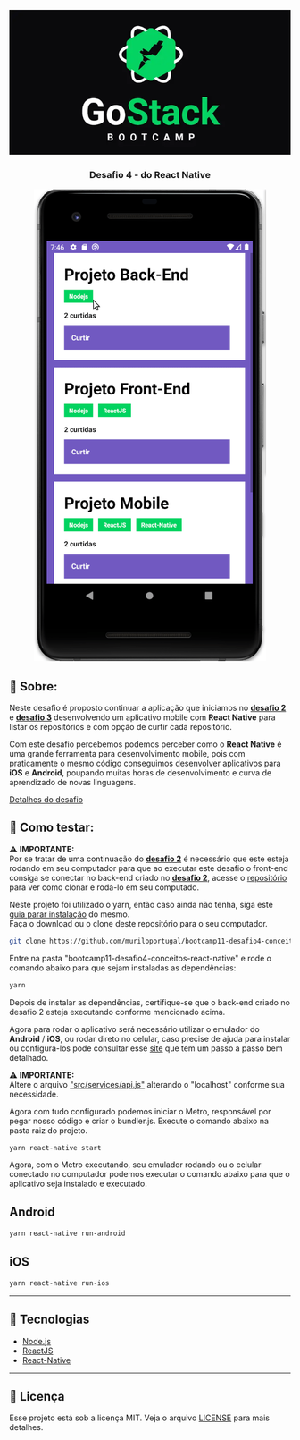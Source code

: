 <p align="center">
  <img  src="./assets/BootCamp-GoStack.png">
</p>
<h3 align="center"> Desafio 4 - do React Native </h3>  
<p>  
<p> 
<p align="center">
  <img  src="./assets/app.gif">
</p>  
<p>  
<p>  

## :rocket: Sobre:  
Neste desafio é proposto continuar a aplicação que iniciamos no [**desafio 2**](https://github.com/muriloportugal/bootcamp11-desafio2-conceitos-node.js) e [**desafio 3**](https://github.com/muriloportugal/bootcamp11-desafio3-conceitos-reactJS) desenvolvendo um aplicativo mobile com **React Native** para listar os repositórios e com opção de curtir cada repositório.

Com este desafio percebemos podemos perceber como o **React Native** é uma grande ferramenta para desenvolvimento mobile, pois com praticamente o mesmo código conseguimos desenvolver aplicativos para **iOS** e **Android**, poupando muitas horas de desenvolvimento e curva de aprendizado de novas linguagens.

[Detalhes do desafio](https://github.com/Rocketseat/bootcamp-gostack-desafios/tree/master/desafio-conceitos-react-native)  

## :checkered_flag: Como testar:  
:warning: **IMPORTANTE:**  
Por se tratar de uma continuação do [**desafio 2**](https://github.com/muriloportugal/bootcamp11-desafio2-conceitos-node.js) é necessário que este esteja rodando em seu computador para que ao executar este desafio o front-end consiga se conectar no back-end criado no [**desafio 2**](https://github.com/muriloportugal/bootcamp11-desafio2-conceitos-node.js), acesse o [repositório](https://github.com/muriloportugal/bootcamp11-desafio2-conceitos-node.js) para ver como clonar e roda-lo em seu computado.  

Neste projeto foi utilizado o yarn, então caso ainda não tenha, siga este [guia parar instalação](https://classic.yarnpkg.com/en/docs/install) do mesmo.  
Faça o download ou o clone deste repositório para o seu computador.  
```bash
git clone https://github.com/muriloportugal/bootcamp11-desafio4-conceitos-react-native.git
```
Entre na pasta "bootcamp11-desafio4-conceitos-react-native" e rode o comando abaixo para que sejam instaladas as dependências:
```bash
yarn 
```
Depois de instalar as dependências, certifique-se que o back-end criado no desafio 2 esteja executando conforme mencionado acima.  

Agora para rodar o aplicativo será necessário utilizar o emulador do **Android** / **iOS**, ou rodar direto no celular, caso precise de ajuda para instalar ou configura-los pode consultar esse [site]() que tem um passo a passo bem detalhado.

:warning: **IMPORTANTE:**  
Altere o arquivo ["src/services/api.js"](./src/services/api.js) alterando o "localhost" conforme sua necessidade.  

Agora com tudo configurado podemos iniciar o Metro, responsável por pegar nosso código e criar o bundler.js.
Execute o comando abaixo na pasta raiz do projeto.

```bash
yarn react-native start
```

Agora, com o Metro executando, seu emulador rodando ou o celular conectado no computador podemos executar o comando abaixo para que o aplicativo seja instalado e executado.
## Android
```bash
yarn react-native run-android
```
## iOS
```bash
yarn react-native run-ios
```
---
## :robot: Tecnologias  

- [Node.js](https://nodejs.org/en/) 
- [ReactJS](https://pt-br.reactjs.org/docs/add-react-to-a-website.html) 
- [React-Native](https://reactnative.dev/)

---
## :memo: Licença

Esse projeto está sob a licença MIT. Veja o arquivo [LICENSE](./LICENSE) para mais detalhes.